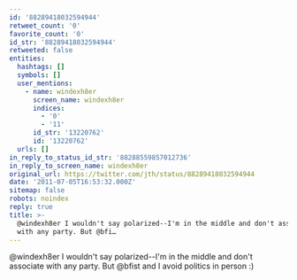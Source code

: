 ```yaml
---
id: '88289418032594944'
retweet_count: '0'
favorite_count: '0'
id_str: '88289418032594944'
retweeted: false
entities:
  hashtags: []
  symbols: []
  user_mentions:
    - name: windexh8er
      screen_name: windexh8er
      indices:
        - '0'
        - '11'
      id_str: '13220762'
      id: '13220762'
  urls: []
in_reply_to_status_id_str: '88288559857012736'
in_reply_to_screen_name: windexh8er
original_url: https://twitter.com/jth/status/88289418032594944
date: '2011-07-05T16:53:32.000Z'
sitemap: false
robots: noindex
reply: true
title: >-
  @windexh8er I wouldn't say polarized--I'm in the middle and don't associate
  with any party. But @bfi…
---
```


@windexh8er I wouldn't say polarized--I'm in the middle and don't associate with any party. But @bfist and I avoid politics in person :)